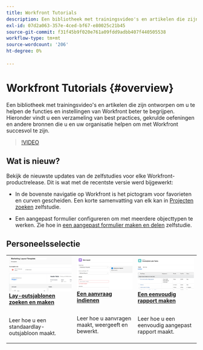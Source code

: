 ```yaml
---
title: Workfront Tutorials
description: Een bibliotheek met trainingsvideo's en artikelen die zijn ontworpen om u te helpen de functies en instellingen van Workfront beter te begrijpen.  Hieronder vindt u een verzameling van best practices, gekrulde oefeningen en andere bronnen die u en uw organisatie helpen om met Workfront succesvol te zijn.
exl-id: 07d2a063-357e-4ced-bf67-e80025c21b45
source-git-commit: f31f45b9f020e761a09fdd9adbb407f440505538
workflow-type: tm+mt
source-wordcount: '206'
ht-degree: 0%

---
```


# Workfront Tutorials {#overview}

Een bibliotheek met trainingsvideo&#39;s en artikelen die zijn ontworpen om u te helpen de functies en instellingen van Workfront beter te begrijpen.  Hieronder vindt u een verzameling van best practices, gekrulde oefeningen en andere bronnen die u en uw organisatie helpen om met Workfront succesvol te zijn.

>[!VIDEO](https://video.tv.adobe.com/v/335063/?quality=12)

<!-- 

This is the landing page of the user guide. It should be the first list item in the TOC.md file. 
See other user landing pages to get ideas. 

-->

<div id="whats-new-section">

## Wat is nieuw?

Bekijk de nieuwste updates van de zelfstudies voor elke Workfront-productrelease. Dit is wat met de recentste versie werd bijgewerkt:

* In de bovenste navigatie op Workfront is het pictogram voor favorieten en curven gescheiden. Een korte samenvatting van elk kan in <a href="/help/manage-work/projects/find-projects.md">Projecten zoeken</a> zelfstudie.

* Een aangepast formulier configureren om met meerdere objecttypen te werken. Zie hoe in <a href="/help/custom-data/custom-forms/custom-forms-creating-and-sharing-a-custom-form.md">een aangepast formulier maken en delen</a> zelfstudie.

</div>

<div id="recs-overview-body-1"></div>
<div id="recs-overview-body-2"></div>
<div id="recs-overview-body-3"></div>
<div id="recs-overview-body-4"></div>
<div id="recs-overview-body-5"></div>
<div id="recs-overview-body-6"></div>

<div id="staff-picks-section">

## Personeelsselectie

<table>
  <tr>
   <td>
      <a href="/help/administration-and-setup/layout-templates/find-layout-templates.md">
      <img alt="Lay-outsjablonen zoeken en maken" src="./assets/ltemp_01.png"/>
      </a>
      <div>
         <a href="/help/administration-and-setup/layout-templates/find-layout-templates.md"><strong>Lay-outsjablonen zoeken en maken</strong></a>
<!----         <br/><em>foo</em> --->
      </div>
      <p>
        <br/>
         Leer hoe u een standaardlay-outsjabloon maakt.
      </p>
    </td>
   <td>
      <a href="/help/manage-work/issues-requests/make-a-request.md">
      <img alt="Een aanvraag indienen" src="./assets/nrequest_01.png"/>
      </a>
      <div>
         <a href="/help/manage-work/issues-requests/make-a-request.md"><strong>Een aanvraag indienen</strong></a>
<!----         <br/><em>foo</em> --->
      </div>
      <p>
      <br/>
         Leer hoe u aanvragen maakt, weergeeft en bewerkt.
      </p>

<td>
      <a href="/help/reporting/basic-reporting/create-a-simple-report.md">
      <img alt="Een eenvoudig rapport maken" src="./assets/sreport_01.png"/>
      </a>
      <div>
         <a href="/help/reporting/basic-reporting/create-a-simple-report.md"><strong>Een eenvoudig rapport maken</strong></a>
<!----         <br/><em>foo</em> --->
      </div>
      <p>
        <br/>
         Leer hoe u een eenvoudig aangepast rapport maakt.
      </p>
    </td>
  </tr>
</table>

</div>
